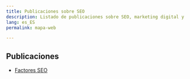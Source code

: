 ```yaml
---
title: Publicaciones sobre SEO
description: Listado de publicaciones sobre SEO, marketing digital y 
lang: es_ES
permalink: mapa-web

---
```


## Publicaciones

- [Factores SEO](factores-seo)

<!--stackedit_data:
eyJoaXN0b3J5IjpbMTg0Nzc5MDc4MF19
-->